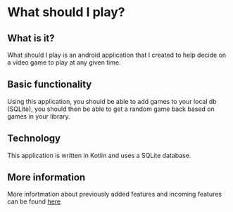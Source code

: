 # What should I play?

## What is it?
What should I play is an android application that I created to help decide on a video game to
 play at any given time.

## Basic functionality
Using this application, you should be able to add games to your local db (SQLite), you should
 then be able to get a random game back based on games in your library.
 
## Technology
This application is written in Kotlin and uses a SQLite database.

## More information
More infortmation about previously added features and incoming features can be found [here](https://trello.com/b/s7L79inC/what-should-i-play)
